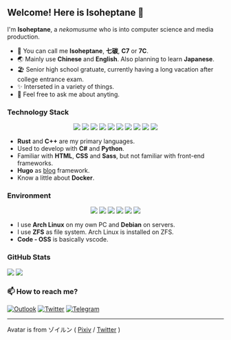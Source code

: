 ## Welcome! Here is Isoheptane 🌠

I'm **Isoheptane**, a *nekomusume* who is into computer science and media production.

- 👋 You can call me **Isoheptane**, **七碳**, **C7** or **7C**.
- 🌏 Mainly use **Chinese** and **English**. Also planning to learn **Japanese**.
- 🏖️ Senior high school gratuate, currently having a long vacation after college entrance exam.
- ✨ Interseted in a variety of things.
- 💬 Feel free to ask me about anyting.

### Technology Stack

<div align="center">
  <img src="https://img.shields.io/badge/Rust-000000?style=for-the-badge&logo=rust&logoColor=white" />
  <img src="https://img.shields.io/badge/C%2B%2B-00599C?style=for-the-badge&logo=c%2B%2B&logoColor=white" />
  <img src="https://img.shields.io/badge/C%23-239120?style=for-the-badge&logo=c-sharp&logoColor=white" />
  <img src="https://img.shields.io/badge/Python-FFD43B?style=for-the-badge&logo=python&logoColor=blue" />
  <img src="https://img.shields.io/badge/HTML5-E34F26?style=for-the-badge&logo=html5&logoColor=white" />
  <img src="https://img.shields.io/badge/CSS3-1572B6?style=for-the-badge&logo=css3&logoColor=white" />
  <img src="https://img.shields.io/badge/Sass-CC6699?style=for-the-badge&logo=sass&logoColor=white" />
  <img src="https://img.shields.io/badge/Hugo-FF4088?style=for-the-badge&logo=hugo&logoColor=white" />
  <img src="https://img.shields.io/badge/GIT-E44C30?style=for-the-badge&logo=git&logoColor=white" />
  <img src="https://img.shields.io/badge/Docker-2CA5E0?style=for-the-badge&logo=docker&logoColor=white" />
</div>

- **Rust** and **C++** are my primary languages.
- Used to develop with **C#** and **Python**.
- Familiar with **HTML**, **CSS** and **Sass**, but not familiar with front-end frameworks.
- **Hugo** as [blog](https://blog.cascade.moe/) framework.
- Know a little about **Docker**.

### Environment 

<div align="center">
  <a href="https://archlinux.org/"><img src="https://img.shields.io/badge/Arch_Linux-1793D1?style=for-the-badge&logo=arch-linux&logoColor=white" /></a>
  <a href="https://www.debian.org/"><img src="https://img.shields.io/badge/Debian-A81D33?style=for-the-badge&logo=debian&logoColor=white" /></a>
  <a href="https://openzfs.org/"><img src="https://img.shields.io/badge/OpenZFS-2A667F?style=for-the-badge&logo=openzfs&logoColor=white" /></a>
  <a href="https://alacritty.org/"><img src="https://img.shields.io/badge/Alacritty-F46D01?style=for-the-badge&logo=alacritty&logoColor=white" /></a>
  <a href="https://github.com/microsoft/vscode"><img src="https://img.shields.io/badge/Code_OSS-0078D4?style=for-the-badge&logo=visual%20studio%20code&logoColor=white" /></a>
  <a href="https://www.mozilla.org/"><img src="https://img.shields.io/badge/Firefox-FF7139?style=for-the-badge&logo=Firefox-Browser&logoColor=white" /></a>
</div>

- I use **Arch Linux** on my own PC and **Debian** on servers.
- I use **ZFS** as file system. Arch Linux is installed on ZFS.
- **Code - OSS** is basically vscode.

### GitHub Stats
![](https://github-readme-stats.vercel.app/api?username=Isoheptane&show_icons=true&text_bold=false&bg_color=242930&border_color=0000&title_color=fff&text_color=afbac4&icon_color=57cc8a&ring_color=57cc8a&border_radius=20)
![](https://github-readme-stats.vercel.app/api/top-langs/?username=Isoheptane&layout=compact&bg_color=242930&border_color=0000&title_color=fff&text_color=afbac4&border_radius=20)

### 📫 How to reach me?

[![Outlook](https://img.shields.io/badge/chomodiso@outlook.com-0078D4?style=for-the-badge&logo=microsoft-outlook&logoColor=white)](mailto://chomodiso@outlook.com)
[![Twitter](https://img.shields.io/badge/@CascadeNets-1DA1F2?style=for-the-badge&logo=twitter&logoColor=white)](https://twitter.com/CascadeNets)
[![Telegram](https://img.shields.io/badge/@Isoheptane-2CA5E0?style=for-the-badge&logo=telegram&logoColor=white)](https://t.me/Isoheptane)

- - -

Avatar is from ゾイルン ( [Pixiv](https://www.pixiv.net/users/2882559) / [Twitter](https://twitter.com/Zoirun) )
